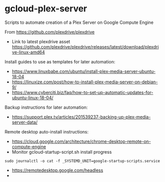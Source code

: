 # gcloud-plex-server
Scripts to automate creation of a Plex Server on Google Compute Engine

From https://github.com/plexdrive/plexdrive
- Link to latest plexdrive asset https://github.com/plexdrive/plexdrive/releases/latest/download/plexdrive-linux-amd64

Install guides to use as templates for later automation:
- https://www.linuxbabe.com/ubuntu/install-plex-media-server-ubuntu-18-04
- https://linuxize.com/post/how-to-install-plex-media-server-on-debian-9/
- https://www.cyberciti.biz/faq/how-to-set-up-automatic-updates-for-ubuntu-linux-18-04/

Backup instructions for later automation:
- https://support.plex.tv/articles/201539237-backing-up-plex-media-server-data/

Remote desktop auto-install instructions:
- https://cloud.google.com/architecture/chrome-desktop-remote-on-compute-engine
- Monitor gcloud-startup-script.sh install progress
```
sudo journalctl -o cat -f _SYSTEMD_UNIT=google-startup-scripts.service
```
- https://remotedesktop.google.com/headless
- 
